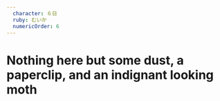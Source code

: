 ```yaml
---
  character: ６日 
  ruby: むいか
  numericOrder: 6
---
```


# Nothing here but some dust, a paperclip, and an indignant looking moth
